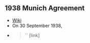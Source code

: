 ## 1938 Munich Agreement
- [Wiki](https://en.wikipedia.org/wiki/Munich_Agreement)
- On 30 September 1938,
- > `` [link]
    